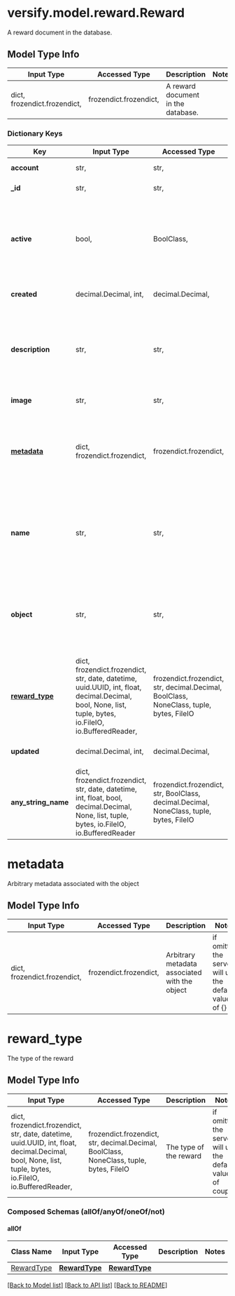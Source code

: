 # versify.model.reward.Reward

A reward document in the database.

## Model Type Info
Input Type | Accessed Type | Description | Notes
------------ | ------------- | ------------- | -------------
dict, frozendict.frozendict,  | frozendict.frozendict,  | A reward document in the database. | 

### Dictionary Keys
Key | Input Type | Accessed Type | Description | Notes
------------ | ------------- | ------------- | ------------- | -------------
**account** | str,  | str,  | The account the reward belongs to | 
**_id** | str,  | str,  | Unique identifier for the reward | [optional] 
**active** | bool,  | BoolClass,  | Whether the reward is active | [optional] if omitted the server will use the default value of True
**created** | decimal.Decimal, int,  | decimal.Decimal,  | The timestamp when the event was created | [optional] 
**description** | str,  | str,  | The description of the reward | [optional] if omitted the server will use the default value of ""
**image** | str,  | str,  | The image of the reward | [optional] 
**[metadata](#metadata)** | dict, frozendict.frozendict,  | frozendict.frozendict,  | Arbitrary metadata associated with the object | [optional] if omitted the server will use the default value of {}
**name** | str,  | str,  | The name of the reward | [optional] if omitted the server will use the default value of ""
**object** | str,  | str,  | The object type. Always \&quot;reward\&quot; | [optional] if omitted the server will use the default value of "reward"
**[reward_type](#reward_type)** | dict, frozendict.frozendict, str, date, datetime, uuid.UUID, int, float, decimal.Decimal, bool, None, list, tuple, bytes, io.FileIO, io.BufferedReader,  | frozendict.frozendict, str, decimal.Decimal, BoolClass, NoneClass, tuple, bytes, FileIO | The type of the reward | [optional] if omitted the server will use the default value of coupon
**updated** | decimal.Decimal, int,  | decimal.Decimal,  | The timestamp when the event was last updated | [optional] 
**any_string_name** | dict, frozendict.frozendict, str, date, datetime, int, float, bool, decimal.Decimal, None, list, tuple, bytes, io.FileIO, io.BufferedReader | frozendict.frozendict, str, BoolClass, decimal.Decimal, NoneClass, tuple, bytes, FileIO | any string name can be used but the value must be the correct type | [optional]

# metadata

Arbitrary metadata associated with the object

## Model Type Info
Input Type | Accessed Type | Description | Notes
------------ | ------------- | ------------- | -------------
dict, frozendict.frozendict,  | frozendict.frozendict,  | Arbitrary metadata associated with the object | if omitted the server will use the default value of {}

# reward_type

The type of the reward

## Model Type Info
Input Type | Accessed Type | Description | Notes
------------ | ------------- | ------------- | -------------
dict, frozendict.frozendict, str, date, datetime, uuid.UUID, int, float, decimal.Decimal, bool, None, list, tuple, bytes, io.FileIO, io.BufferedReader,  | frozendict.frozendict, str, decimal.Decimal, BoolClass, NoneClass, tuple, bytes, FileIO | The type of the reward | if omitted the server will use the default value of coupon

### Composed Schemas (allOf/anyOf/oneOf/not)
#### allOf
Class Name | Input Type | Accessed Type | Description | Notes
------------- | ------------- | ------------- | ------------- | -------------
[RewardType](RewardType.md) | [**RewardType**](RewardType.md) | [**RewardType**](RewardType.md) |  | 

[[Back to Model list]](../../README.md#documentation-for-models) [[Back to API list]](../../README.md#documentation-for-api-endpoints) [[Back to README]](../../README.md)

